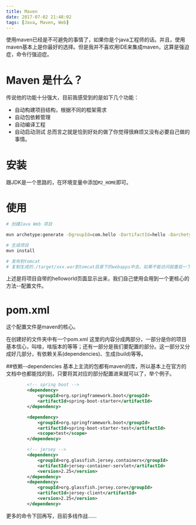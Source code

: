 ```yaml
---
title: Maven
date: 2017-07-02 21:48:02
tags: [Java, Maven, Web]
---
```


使用maven已经是不可避免的事情了，如果你是个java工程师的话。并且，使用maven基本上是你最好的选择。但是我并不喜欢用IDE来集成maven，这算是强迫症，命令行强迫症。

# Maven 是什么？
传说他的功能十分强大，目前我感受到的是如下几个功能：
- 自动构建项目结构，根据不同的框架需求
- 自动包依赖管理
- 自动编译工程
- 自动启动测试
总而言之就是恰到好处的做了你觉得很麻烦又没有必要自己做的事情。

# 安装
跟JDK是一个思路的，在环境变量中添加`M2_HOME`即可。

# 使用
```bash
# 创建Java Web 项目

mvn archetype:generate -DgroupId=com.hello -DartifactId=hello -DarchetypeArtifactId=maven-archetype-webapp

# 生成项目
mvn install

# 发布到tomcat
# 复制生成的./target/xxx.war到tomcat目录下的webapps中去，如果不能访问就重启一下tomcat。

```

上述是将项目自带的helloworld页面显示出来，我们自己使用会用到一个更核心的方法--配置文件。

# pom.xml
这个配置文件是maven的核心。

在创建好的文件夹中有一个pom.xml 这里的内容分成两部分，一部分是你的项目基本信心，叫啥，啥版本的等等；还有一部分是我们要配置的部分。这一部分又分成好几部分，有依赖关系(dependencies)、生成(build)等等。

##依赖--dependencies
基本上主流的包都有maven的库，所以基本上在官方的文档中也都能找的到，只要将其对应的部分配置进来就可以了，举个例子。
```xml
        <!-- spring boot -->
        <dependency>
			<groupId>org.springframework.boot</groupId>
			<artifactId>spring-boot-starter</artifactId>
		</dependency>

        <dependency>
			<groupId>org.springframework.boot</groupId>
			<artifactId>spring-boot-starter-test</artifactId>
			<scope>test</scope>
		</dependency>

        <!-- jersey -->
        <dependency>
            <groupId>org.glassfish.jersey.containers</groupId>
            <artifactId>jersey-container-servlet</artifactId>
            <version>2.25</version>
        </dependency>
        <dependency>
            <groupId>org.glassfish.jersey.core</groupId>
            <artifactId>jersey-client</artifactId>
            <version>2.25</version>
        </dependency>

```

更多的命令下回再写，目前多线作战……
